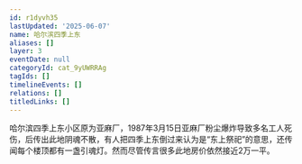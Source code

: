 ```yaml
---
id: r1dyvh35
lastUpdated: '2025-06-07'
name: 哈尔滨四季上东
aliases: []
layer: 3
eventDate: null
categoryId: cat_9yUWRRAg
tagIds: []
timelineEvents: []
relations: []
titledLinks: []
---
```

哈尔滨四季上东小区原为亚麻厂，1987年3月15日亚麻厂粉尘爆炸导致多名工人死伤，后传出此地阴魂不散，有人把四季上东倒过来认为是“东上祭祀”的意思，还传闻每个楼顶都有一盏引魂灯。然而尽管传言很多此地房价依然接近2万一平。
